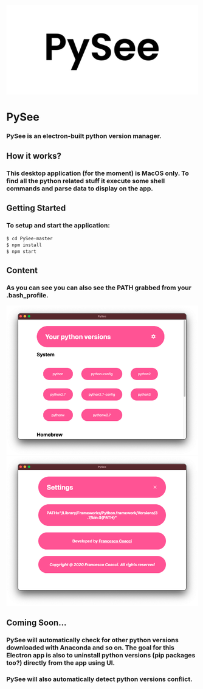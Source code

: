 ![image back](./src/assets/images/pysee_background.png)
# PySee
### **PySee** is an electron-built python version manager.

## How it works?
### This desktop application (for the moment) is MacOS only. To find all the python related stuff it execute some shell commands and parse data to display on the app.

## Getting Started
### To setup and start the application:
```bash
$ cd PySee-master
$ npm install
$ npm start
```

## Content
### As you can see you can also see the PATH grabbed from your .bash_profile.
![image screen1](./src/assets/images/screen1.png)
![image screen2](./src/assets/images/screen2.png)

## Coming Soon...
### PySee will automatically check for other python versions downloaded with Anaconda and so on. The goal for this Electron app is also to uninstall python versions (pip packages too?) directly from the app using UI.
### PySee will also automatically detect python versions conflict.
